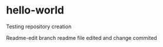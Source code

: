 # hello-world
Testing  repository creation

Readme-edit branch readme file edited and change commited
